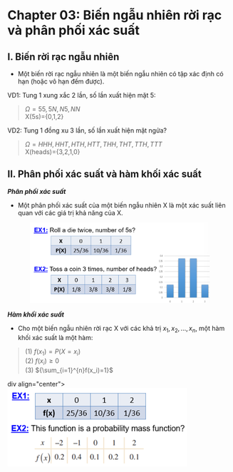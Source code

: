 # Chapter 03: Biến ngẫu nhiên rời rạc và phân phối xác suất

## I. Biến rời rạc ngẫu nhiên

- Một biến rời rạc ngẫu nhiên là một biến ngẫu nhiên có tập xác định có hạn (hoặc vô hạn đếm được).

VD1: Tung 1 xung xắc 2 lần, số lần xuất hiện mặt 5:  
>${\Omega={55,5N,N5,NN}}$  
>X(5s)={0,1,2}

VD2: Tung 1 đồng xu 3 lần, số lần xuất hiện mặt ngửa?
>${\Omega={HHH,HHT,HTH,HTT,THH,THT,TTH,TTT}}$  
>X(heads)={3,2,1,0}

## II. Phân phối xác suất và hàm khối xác suất

***Phân phối xác suất***

- Một phân phối xác suất của một biến ngẫu nhiên X là một xác suất liên quan với các giá trị khả năng của X.

<div align="center">
<img src="Pictures\PDExample.png" alt="Probability Union Addition" style="max-width: 80%; max-height: 500px; height: auto;">
</div>

***Hàm khối xác suất***

- Cho một biến ngẫu nhiên rời rạc X với các khả trị ${x_1, x_2, ..., x_n}$, một hàm khối xác suất là một hàm:

>(1) ${f(x_1)=P(X=x_i)}$  
>(2) ${f(x_i)\ge 0}$  
>(3) ${\sum_{i=1}^{n}f(x_i)=1}$

div align="center">
<img src="Pictures\PMFExample.png" alt="Probability Union Addition" style="max-width: 80%; max-height: 500px; height: auto;">
</div>
